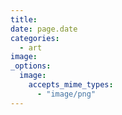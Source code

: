 ```yaml
---
title:
date: page.date
categories:
  - art
image:
_options:
  image:
    accepts_mime_types:
      - "image/png"
---
```

